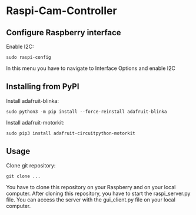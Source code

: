 # Raspi-Cam-Controller

Configure Raspberry interface
-----------------------------
Enable I2C:

    sudo raspi-config

In this menu you have to navigate to Interface Options and enable I2C

Installing from PyPI
--------------------

Install adafruit-blinka:

    sudo python3 -m pip install --force-reinstall adafruit-blinka
    
Install adafruit-motorkit:

    sudo pip3 install adafruit-circuitpython-motorkit

Usage
-----
Clone git repository:

    git clone ...
  
You have to clone this repository on your Raspberry and on your local computer.
After cloning this repository, you have to start the raspi_server.py file.
You can access the server with the gui_client.py file on your local computer.
